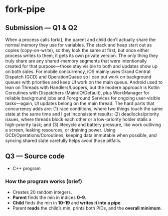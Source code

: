 # fork-pipe
## Submission — Q1 & Q2 
When a process calls fork(), the parent and child don’t actually share the normal memory they use for variables. The stack and heap start out as copies (copy-on-write), so they look the same at first, but once either process writes to them, it gets its own private version. The only thing they truly share are any shared-memory segments that were intentionally created for that purpose—those stay visible to both and updates show up on both sides. For mobile concurrency, iOS mainly uses Grand Central Dispatch (GCD) and OperationQueue so I can put work on background queues with priorities and keep UI work on the main queue. Android used to lean on Threads with Handlers/Loopers, but the modern approach is Kotlin Coroutines with Dispatchers (Main/IO/Default), plus WorkManager for reliable background jobs and Foreground Services for ongoing user-visible tasks—again, UI updates belong on the main thread. The hard parts that concurrency adds are: (1) race conditions, where two things touch the same state at the same time and I get inconsistent results; (2) deadlocks/priority issues, where threads block each other or a low-priority holder stalls a high-priority task; and (3) lifecycle and battery pressure, like work outliving a screen, leaking resources, or draining power. Using GCD/Operations/Coroutines, keeping data immutable when possible, and syncing shared state carefully helps avoid those pitfalls.

## Q3 — Source code
- C++ program

### How the program works (brief)
- Creates 20 random integers.
- **Parent** finds the min in indices **0–9**.
- **Child** finds the min in **10–19** and **writes it into a pipe**.
- Parent **reads** the child’s min, prints both PIDs, and the **overall minimum**.
